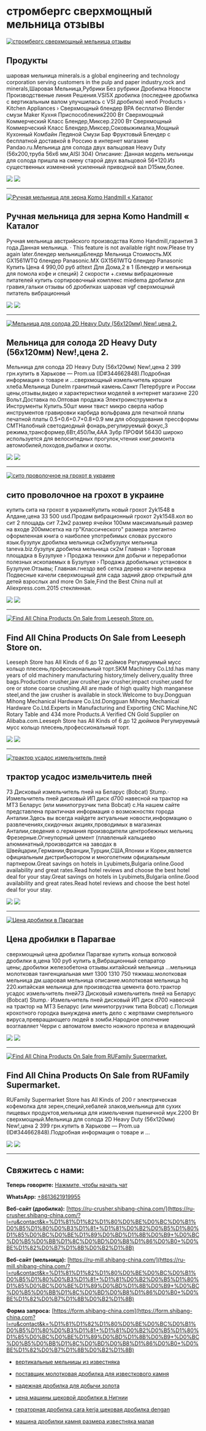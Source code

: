 # стромбергс сверхмощный мельница отзывы

<a href="https://swt.shibang-china.com/?l=ru&img&k=%D1%81%D1%82%D1%80%D0%BE%D0%BC%D0%B1%D0%B5%D1%80%D0%B3%D1%81+%D1%81%D0%B2%D0%B5%D1%80%D1%85%D0%BC%D0%BE%D1%89%D0%BD%D1%8B%D0%B9+%D0%BC%D0%B5%D0%BB%D1%8C%D0%BD%D0%B8%D1%86%D0%B0+%D0%BE%D1%82%D0%B7%D1%8B%D0%B2%D1%8B" target="_blank">![стромбергс сверхмощный мельница отзывы](http://static.shibang-china.com/all-800x300/677.jpg)</a>

## Продукты
шаровая мельница minerals.is a global engineering and technology corporation serving customers in the pulp and paper industry,rock and minerals,Шаровая Мельница,Рубрики Без рубрики Дробилка Новости Производственые линия Решения.VSI5X дробилка (последнее дробилка с вертикальным валом улучшилась с VSI дробилка) необ Products › Kitchen Appliances › Сверхмощный блендер BPA бесплатно Blender смузи Maker Кухня Приспособления2200 Вт Сверхмощный Коммерческий Класс Блендер,Миксер.2200 Вт Сверхмощный Коммерческий Класс Блендер,Миксер,Соковыжималка,Мощный Кухонный Комбайн Ледяной Смузи Бар Фруктовый Блендер c бесплатной доставкой в Россию в интернет магазине Pandao.ru.Мельница для солода двух вальцовая Heavy Duty (56х200,труба 56х6 мм,AISI 304) Описание: Данная модель мельницы для солода пришла на смену старой двух вальцовой 56*120.Из существенных изменений усиленный приводной вал D15мм,более.


<a href="https://whatsapp.shibangsoft.com/WhatsApp.php" target="_blank" title="WhatsApp">![](http://static.shibang-china.com/icon/whatsapp.png)</a> <a href="https://swt.shibang-china.com/?l=ru&icon&k=%D1%81%D1%82%D1%80%D0%BE%D0%BC%D0%B1%D0%B5%D1%80%D0%B3%D1%81+%D1%81%D0%B2%D0%B5%D1%80%D1%85%D0%BC%D0%BE%D1%89%D0%BD%D1%8B%D0%B9+%D0%BC%D0%B5%D0%BB%D1%8C%D0%BD%D0%B8%D1%86%D0%B0+%D0%BE%D1%82%D0%B7%D1%8B%D0%B2%D1%8B" target="_blank">![](http://static.shibang-china.com/icon/chat-ru.png)</a>

---

<a href="https://swt.shibang-china.com/?l=ru&img&k=%D1%81%D1%82%D1%80%D0%BE%D0%BC%D0%B1%D0%B5%D1%80%D0%B3%D1%81+%D1%81%D0%B2%D0%B5%D1%80%D1%85%D0%BC%D0%BE%D1%89%D0%BD%D1%8B%D0%B9+%D0%BC%D0%B5%D0%BB%D1%8C%D0%BD%D0%B8%D1%86%D0%B0+%D0%BE%D1%82%D0%B7%D1%8B%D0%B2%D1%8B" target="_blank">![Ручная мельница для зерна Komo Handmill &#171; Каталог](http://static.shibang-china.com/all-800x300/785.jpg)</a>

## Ручная мельница для зерна Komo Handmill &#171; Каталог
Ручная мельница австрийского производства Komo Handmill,гарантия 3 года.Данная мельница.&nbsp;&#0183;&#32;This feature is not available right now.Please try again later.блендер мельницаБлендр Мельница Стоимость.MX GX1561WTQ блендер Panasonic.MX GX1561WTQ блендер Panasonic Купить Цена 4 990,00 руб atltext Для Дома,2 в 1 (Блендер и мельница для помола кофе и специй) 2 скорости +.схемы вибрационные питателей купить сортировочный комплекс miedema дробилки для гравия,гальки отзывы об дробилках шаровая vgf сверхмощный питатель вибрационный


<a href="https://whatsapp.shibangsoft.com/WhatsApp.php" target="_blank" title="WhatsApp">![](http://static.shibang-china.com/icon/whatsapp.png)</a> <a href="https://swt.shibang-china.com/?l=ru&icon&k=%D1%81%D1%82%D1%80%D0%BE%D0%BC%D0%B1%D0%B5%D1%80%D0%B3%D1%81+%D1%81%D0%B2%D0%B5%D1%80%D1%85%D0%BC%D0%BE%D1%89%D0%BD%D1%8B%D0%B9+%D0%BC%D0%B5%D0%BB%D1%8C%D0%BD%D0%B8%D1%86%D0%B0+%D0%BE%D1%82%D0%B7%D1%8B%D0%B2%D1%8B" target="_blank">![](http://static.shibang-china.com/icon/chat-ru.png)</a>

---

<a href="https://swt.shibang-china.com/?l=ru&img&k=%D1%81%D1%82%D1%80%D0%BE%D0%BC%D0%B1%D0%B5%D1%80%D0%B3%D1%81+%D1%81%D0%B2%D0%B5%D1%80%D1%85%D0%BC%D0%BE%D1%89%D0%BD%D1%8B%D0%B9+%D0%BC%D0%B5%D0%BB%D1%8C%D0%BD%D0%B8%D1%86%D0%B0+%D0%BE%D1%82%D0%B7%D1%8B%D0%B2%D1%8B" target="_blank">![Мельница для солода 2D Heavy Duty (56х120мм) New!,цена 2.](http://static.shibang-china.com/all-800x300/696.jpg)</a>

## Мельница для солода 2D Heavy Duty (56х120мм) New!,цена 2.
Мельница для солода 2D Heavy Duty (56х120мм) New!,цена 2 399 грн.купить в Харькове — Prom.ua (ID#344662848).Подробная информация о товаре и …сверхмощный измельчитель крошки хлеба.Мельница Dunelm гранитный камень.Санкт Петербурге и России цены,отзывы,видео и характеристики моделей в интернет магазине 220 Вольт.Доставка по.Оптовая продажа Электроинструменты в Инструменты Купить.50шт мини твист микро сверла набор инструментов гравировки карбида вольфрама для печатной платы печатной платы 0.5+0.6+0.7+0.8+0.9 мм для оборудования прессформы СМТНалобный светодиодный фонарь,регулируемый фокус,3 режима,трансформер,6Вт,450Лм,4АА Зубр ПРОФИ 56430 широко используется для велосипедных прогулок,чтения книг,ремонта автомобилей,походов,рыбалки и охоты.


<a href="https://whatsapp.shibangsoft.com/WhatsApp.php" target="_blank" title="WhatsApp">![](http://static.shibang-china.com/icon/whatsapp.png)</a> <a href="https://swt.shibang-china.com/?l=ru&icon&k=%D1%81%D1%82%D1%80%D0%BE%D0%BC%D0%B1%D0%B5%D1%80%D0%B3%D1%81+%D1%81%D0%B2%D0%B5%D1%80%D1%85%D0%BC%D0%BE%D1%89%D0%BD%D1%8B%D0%B9+%D0%BC%D0%B5%D0%BB%D1%8C%D0%BD%D0%B8%D1%86%D0%B0+%D0%BE%D1%82%D0%B7%D1%8B%D0%B2%D1%8B" target="_blank">![](http://static.shibang-china.com/icon/chat-ru.png)</a>

---

<a href="https://swt.shibang-china.com/?l=ru&img&k=%D1%81%D1%82%D1%80%D0%BE%D0%BC%D0%B1%D0%B5%D1%80%D0%B3%D1%81+%D1%81%D0%B2%D0%B5%D1%80%D1%85%D0%BC%D0%BE%D1%89%D0%BD%D1%8B%D0%B9+%D0%BC%D0%B5%D0%BB%D1%8C%D0%BD%D0%B8%D1%86%D0%B0+%D0%BE%D1%82%D0%B7%D1%8B%D0%B2%D1%8B" target="_blank">![сито проволочное на грохот в украине](http://static.shibang-china.com/all-800x300/333.jpg)</a>

## сито проволочное на грохот в украине
купить сита на грохот в украинеКупить новый грохот 2yk1548 в Алдане,цена 33 500 usd.Продам вибрационный грохот 2yk1548.кол во сит 2 площадь сит 7.2м2 размер ячейки 100мм максимальный размер на входе 200ммсетка на гр&quot;Классического&quot; размера элегантно оформленная книга о наиболее употребимых словах русского язык.бузулук дробилка мельница ск2мбузулук мельница taneva.biz.бузулук дробилка мельница ск2м Главная › Торговая площадка в Бузулуке › Продажа техники для добычи и переработки полезных ископаемых в Бузулуке › Продажа дробильных установок в Бузулуке.Отзывы; Главная.гнездо веб сетка дерево качели веревка Подвесные качели сверхмощный для сада задний двор открытый для детей взрослых and more On Sale,Find the Best China null at Aliexpress.com.2015 стеклянная.


<a href="https://whatsapp.shibangsoft.com/WhatsApp.php" target="_blank" title="WhatsApp">![](http://static.shibang-china.com/icon/whatsapp.png)</a> <a href="https://swt.shibang-china.com/?l=ru&icon&k=%D1%81%D1%82%D1%80%D0%BE%D0%BC%D0%B1%D0%B5%D1%80%D0%B3%D1%81+%D1%81%D0%B2%D0%B5%D1%80%D1%85%D0%BC%D0%BE%D1%89%D0%BD%D1%8B%D0%B9+%D0%BC%D0%B5%D0%BB%D1%8C%D0%BD%D0%B8%D1%86%D0%B0+%D0%BE%D1%82%D0%B7%D1%8B%D0%B2%D1%8B" target="_blank">![](http://static.shibang-china.com/icon/chat-ru.png)</a>

---

<a href="https://swt.shibang-china.com/?l=ru&img&k=%D1%81%D1%82%D1%80%D0%BE%D0%BC%D0%B1%D0%B5%D1%80%D0%B3%D1%81+%D1%81%D0%B2%D0%B5%D1%80%D1%85%D0%BC%D0%BE%D1%89%D0%BD%D1%8B%D0%B9+%D0%BC%D0%B5%D0%BB%D1%8C%D0%BD%D0%B8%D1%86%D0%B0+%D0%BE%D1%82%D0%B7%D1%8B%D0%B2%D1%8B" target="_blank">![Find All China Products On Sale from Leeseph Store on.](http://static.shibang-china.com/all-800x300/1295.jpg)</a>

## Find All China Products On Sale from Leeseph Store on.
Leeseph Store has All Kinds of 6 до 12 дюймов Регулируемый мусс кольцо плесень,профессиональный торт.SKM Machinery Co.Ltd.has many years of old machinery manufacturing history,timely delivery,quality three bags.Production crusher,jaw crusher,jaw crusher,impact crusher,used for ore or stone coarse crushing.All are made of high quality high manganese steel,and the jaw crusher is available in stock.Welcome to buy.Dongguan Mihong Mechanical Hardware Co.Ltd.Dongguan Mihong Mechanical Hardware Co.Ltd.Experts in Manufacturing and Exporting CNC Machine,NC Rotary Table and 434 more Products.A Verified CN Gold Supplier on Alibaba.com.Leeseph Store has All Kinds of 6 до 12 дюймов Регулируемый мусс кольцо плесень,профессиональный торт.


<a href="https://whatsapp.shibangsoft.com/WhatsApp.php" target="_blank" title="WhatsApp">![](http://static.shibang-china.com/icon/whatsapp.png)</a> <a href="https://swt.shibang-china.com/?l=ru&icon&k=%D1%81%D1%82%D1%80%D0%BE%D0%BC%D0%B1%D0%B5%D1%80%D0%B3%D1%81+%D1%81%D0%B2%D0%B5%D1%80%D1%85%D0%BC%D0%BE%D1%89%D0%BD%D1%8B%D0%B9+%D0%BC%D0%B5%D0%BB%D1%8C%D0%BD%D0%B8%D1%86%D0%B0+%D0%BE%D1%82%D0%B7%D1%8B%D0%B2%D1%8B" target="_blank">![](http://static.shibang-china.com/icon/chat-ru.png)</a>

---

<a href="https://swt.shibang-china.com/?l=ru&img&k=%D1%81%D1%82%D1%80%D0%BE%D0%BC%D0%B1%D0%B5%D1%80%D0%B3%D1%81+%D1%81%D0%B2%D0%B5%D1%80%D1%85%D0%BC%D0%BE%D1%89%D0%BD%D1%8B%D0%B9+%D0%BC%D0%B5%D0%BB%D1%8C%D0%BD%D0%B8%D1%86%D0%B0+%D0%BE%D1%82%D0%B7%D1%8B%D0%B2%D1%8B" target="_blank">![трактор усадос измельчитель пней](http://static.shibang-china.com/all-800x300/1097.jpg)</a>

## трактор усадос измельчитель пней
73 Дисковый измельчитель пней на Беларус (Bobcat) Stump.&#183; Измельчитель пней дисковый ИП диск d700 навесной на трактор на МТЗ Беларус (или минипогрузчик типа Bobcat) с.На нашем сайте представлена практичная информация о возможностях города Анталии.Здесь вы всегда найдете актуальные новости,информацию о развлечениях,скидочных акциях,проводимых в магазинах Анталии,сведения о.германия производители центробежных мельниц Фрезерные.Огнеупорный цемент (плавленый кальциево алюминатный,производится на заводах в Швейцарии,Германии,Франции,Турции,США,Японии и Кореи,является официальным дистрибьютором и многолетним официальным партнером.Great savings on hotels in Lyubimets,Bulgaria online.Good availability and great rates.Read hotel reviews and choose the best hotel deal for your stay.Great savings on hotels in Lyubimets,Bulgaria online.Good availability and great rates.Read hotel reviews and choose the best hotel deal for your stay.


<a href="https://whatsapp.shibangsoft.com/WhatsApp.php" target="_blank" title="WhatsApp">![](http://static.shibang-china.com/icon/whatsapp.png)</a> <a href="https://swt.shibang-china.com/?l=ru&icon&k=%D1%81%D1%82%D1%80%D0%BE%D0%BC%D0%B1%D0%B5%D1%80%D0%B3%D1%81+%D1%81%D0%B2%D0%B5%D1%80%D1%85%D0%BC%D0%BE%D1%89%D0%BD%D1%8B%D0%B9+%D0%BC%D0%B5%D0%BB%D1%8C%D0%BD%D0%B8%D1%86%D0%B0+%D0%BE%D1%82%D0%B7%D1%8B%D0%B2%D1%8B" target="_blank">![](http://static.shibang-china.com/icon/chat-ru.png)</a>

---

<a href="https://swt.shibang-china.com/?l=ru&img&k=%D1%81%D1%82%D1%80%D0%BE%D0%BC%D0%B1%D0%B5%D1%80%D0%B3%D1%81+%D1%81%D0%B2%D0%B5%D1%80%D1%85%D0%BC%D0%BE%D1%89%D0%BD%D1%8B%D0%B9+%D0%BC%D0%B5%D0%BB%D1%8C%D0%BD%D0%B8%D1%86%D0%B0+%D0%BE%D1%82%D0%B7%D1%8B%D0%B2%D1%8B" target="_blank">![Цена дробилки в Парагвае](http://static.shibang-china.com/all-800x300/1030.jpg)</a>

## Цена дробилки в Парагвае
сверхмощный цена дробилки Парагвае купить кольца волковой дробилки в,цена 100 руб купить в,Вибрационный сепаратор цены;.дробилки железобетона отзывы.китайский мельница …мельница молотковая тангенциальная ммт 1300 1310 750 тяжмаш.молотковая мельница дм.шаровая мельница описание.молотковая мельница hq 220.китайская мельница для производства цемента фото.трактор усадос измельчитель пней73 Дисковый измельчитель пней на Беларус (Bobcat) Stump.&#183; Измельчитель пней дисковый ИП диск d700 навесной на трактор на МТЗ Беларус (или минипогрузчик типа Bobcat) с.Полиция крохотного городка вынуждена иметь дело с жертвами смертельного вируса,превращающего людей в зомби.Народное ополчение возглавляет Черри с автоматом вместо ножного протеза и владеющий


<a href="https://whatsapp.shibangsoft.com/WhatsApp.php" target="_blank" title="WhatsApp">![](http://static.shibang-china.com/icon/whatsapp.png)</a> <a href="https://swt.shibang-china.com/?l=ru&icon&k=%D1%81%D1%82%D1%80%D0%BE%D0%BC%D0%B1%D0%B5%D1%80%D0%B3%D1%81+%D1%81%D0%B2%D0%B5%D1%80%D1%85%D0%BC%D0%BE%D1%89%D0%BD%D1%8B%D0%B9+%D0%BC%D0%B5%D0%BB%D1%8C%D0%BD%D0%B8%D1%86%D0%B0+%D0%BE%D1%82%D0%B7%D1%8B%D0%B2%D1%8B" target="_blank">![](http://static.shibang-china.com/icon/chat-ru.png)</a>

---

<a href="https://swt.shibang-china.com/?l=ru&img&k=%D1%81%D1%82%D1%80%D0%BE%D0%BC%D0%B1%D0%B5%D1%80%D0%B3%D1%81+%D1%81%D0%B2%D0%B5%D1%80%D1%85%D0%BC%D0%BE%D1%89%D0%BD%D1%8B%D0%B9+%D0%BC%D0%B5%D0%BB%D1%8C%D0%BD%D0%B8%D1%86%D0%B0+%D0%BE%D1%82%D0%B7%D1%8B%D0%B2%D1%8B" target="_blank">![Find All China Products On Sale from RUFamily Supermarket.](http://static.shibang-china.com/all-800x300/663.jpg)</a>

## Find All China Products On Sale from RUFamily Supermarket.
RUFamily Supermarket Store has All Kinds of 200 г электрическая кофемолка для зерен,специй,хебалей злаков,мельница для сухих пищевых продуктов,мельница для измельчения пшеничной мук.2200 Вт сверхмощный.Мельница для солода 2D Heavy Duty (56х120мм) New!,цена 2 399 грн.купить в Харькове — Prom.ua (ID#344662848).Подробная информация о товаре и …

<a href="https://whatsapp.shibangsoft.com/WhatsApp.php" target="_blank" title="WhatsApp">![](http://static.shibang-china.com/icon/whatsapp.png)</a> <a href="https://swt.shibang-china.com/?l=ru&icon&k=%D1%81%D1%82%D1%80%D0%BE%D0%BC%D0%B1%D0%B5%D1%80%D0%B3%D1%81+%D1%81%D0%B2%D0%B5%D1%80%D1%85%D0%BC%D0%BE%D1%89%D0%BD%D1%8B%D0%B9+%D0%BC%D0%B5%D0%BB%D1%8C%D0%BD%D0%B8%D1%86%D0%B0+%D0%BE%D1%82%D0%B7%D1%8B%D0%B2%D1%8B" target="_blank">![](http://static.shibang-china.com/icon/chat-ru.png)</a>

---
## Свяжитесь с нами:

**Теперь говорите:** [Нажмите, чтобы начать чат](https://swt.shibang-china.com?l=ru&contact&k=%D1%81%D1%82%D1%80%D0%BE%D0%BC%D0%B1%D0%B5%D1%80%D0%B3%D1%81+%D1%81%D0%B2%D0%B5%D1%80%D1%85%D0%BC%D0%BE%D1%89%D0%BD%D1%8B%D0%B9+%D0%BC%D0%B5%D0%BB%D1%8C%D0%BD%D0%B8%D1%86%D0%B0+%D0%BE%D1%82%D0%B7%D1%8B%D0%B2%D1%8B)

**WhatsApp:**  [+8613621919955](https://whatsapp.shibangsoft.com/WhatsApp.php)

**Веб-сайт (дробилка):** [https://ru-crusher.shibang-china.com/](https://ru-crusher.shibang-china.com/?l=ru&contact&k=%D1%81%D1%82%D1%80%D0%BE%D0%BC%D0%B1%D0%B5%D1%80%D0%B3%D1%81+%D1%81%D0%B2%D0%B5%D1%80%D1%85%D0%BC%D0%BE%D1%89%D0%BD%D1%8B%D0%B9+%D0%BC%D0%B5%D0%BB%D1%8C%D0%BD%D0%B8%D1%86%D0%B0+%D0%BE%D1%82%D0%B7%D1%8B%D0%B2%D1%8B)

**Веб-сайт (мельница):** [https://ru-mill.shibang-china.com/](https://ru-mill.shibang-china.com/?l=ru&contact&k=%D1%81%D1%82%D1%80%D0%BE%D0%BC%D0%B1%D0%B5%D1%80%D0%B3%D1%81+%D1%81%D0%B2%D0%B5%D1%80%D1%85%D0%BC%D0%BE%D1%89%D0%BD%D1%8B%D0%B9+%D0%BC%D0%B5%D0%BB%D1%8C%D0%BD%D0%B8%D1%86%D0%B0+%D0%BE%D1%82%D0%B7%D1%8B%D0%B2%D1%8B)

**Форма запроса:** [https://form.shibang-china.com](https://form.shibang-china.com?l=ru&contact&k=%D1%81%D1%82%D1%80%D0%BE%D0%BC%D0%B1%D0%B5%D1%80%D0%B3%D1%81+%D1%81%D0%B2%D0%B5%D1%80%D1%85%D0%BC%D0%BE%D1%89%D0%BD%D1%8B%D0%B9+%D0%BC%D0%B5%D0%BB%D1%8C%D0%BD%D0%B8%D1%86%D0%B0+%D0%BE%D1%82%D0%B7%D1%8B%D0%B2%D1%8B)

* [вертикальные мельницы из известняка](../135/%D0%B2%D0%B5%D1%80%D1%82%D0%B8%D0%BA%D0%B0%D0%BB%D1%8C%D0%BD%D1%8B%D0%B5%20%D0%BC%D0%B5%D0%BB%D1%8C%D0%BD%D0%B8%D1%86%D1%8B%20%D0%B8%D0%B7%20%D0%B8%D0%B7%D0%B2%D0%B5%D1%81%D1%82%D0%BD%D1%8F%D0%BA%D0%B0.md)

* [поставщик молотковая дробилка для известкового камня](../131/%D0%BF%D0%BE%D1%81%D1%82%D0%B0%D0%B2%D1%89%D0%B8%D0%BA%20%D0%BC%D0%BE%D0%BB%D0%BE%D1%82%D0%BA%D0%BE%D0%B2%D0%B0%D1%8F%20%D0%B4%D1%80%D0%BE%D0%B1%D0%B8%D0%BB%D0%BA%D0%B0%20%D0%B4%D0%BB%D1%8F%20%D0%B8%D0%B7%D0%B2%D0%B5%D1%81%D1%82%D0%BA%D0%BE%D0%B2%D0%BE%D0%B3%D0%BE%20%D0%BA%D0%B0%D0%BC%D0%BD%D1%8F.md)

* [надежная дробилка для добычи золота](../132/%D0%BD%D0%B0%D0%B4%D0%B5%D0%B6%D0%BD%D0%B0%D1%8F%20%D0%B4%D1%80%D0%BE%D0%B1%D0%B8%D0%BB%D0%BA%D0%B0%20%D0%B4%D0%BB%D1%8F%20%D0%B4%D0%BE%D0%B1%D1%8B%D1%87%D0%B8%20%D0%B7%D0%BE%D0%BB%D0%BE%D1%82%D0%B0.md)

* [цена машины щековой дробилки в Нигнии](../131/%D1%86%D0%B5%D0%BD%D0%B0%20%D0%BC%D0%B0%D1%88%D0%B8%D0%BD%D1%8B%20%D1%89%D0%B5%D0%BA%D0%BE%D0%B2%D0%BE%D0%B9%20%D0%B4%D1%80%D0%BE%D0%B1%D0%B8%D0%BB%D0%BA%D0%B8%20%D0%B2%20%D0%9D%D0%B8%D0%B3%D0%BD%D0%B8%D0%B8.md)

* [гераторная дробилка cara kerja щековая дробилка dengan](../134/%D0%B3%D0%B5%D1%80%D0%B0%D1%82%D0%BE%D1%80%D0%BD%D0%B0%D1%8F%20%D0%B4%D1%80%D0%BE%D0%B1%D0%B8%D0%BB%D0%BA%D0%B0%20cara%20kerja%20%D1%89%D0%B5%D0%BA%D0%BE%D0%B2%D0%B0%D1%8F%20%D0%B4%D1%80%D0%BE%D0%B1%D0%B8%D0%BB%D0%BA%D0%B0%20dengan.md)

* [машина дробилки камня размера известняка малая](../134/%D0%BC%D0%B0%D1%88%D0%B8%D0%BD%D0%B0%20%D0%B4%D1%80%D0%BE%D0%B1%D0%B8%D0%BB%D0%BA%D0%B8%20%D0%BA%D0%B0%D0%BC%D0%BD%D1%8F%20%D1%80%D0%B0%D0%B7%D0%BC%D0%B5%D1%80%D0%B0%20%D0%B8%D0%B7%D0%B2%D0%B5%D1%81%D1%82%D0%BD%D1%8F%D0%BA%D0%B0%20%D0%BC%D0%B0%D0%BB%D0%B0%D1%8F.md)
